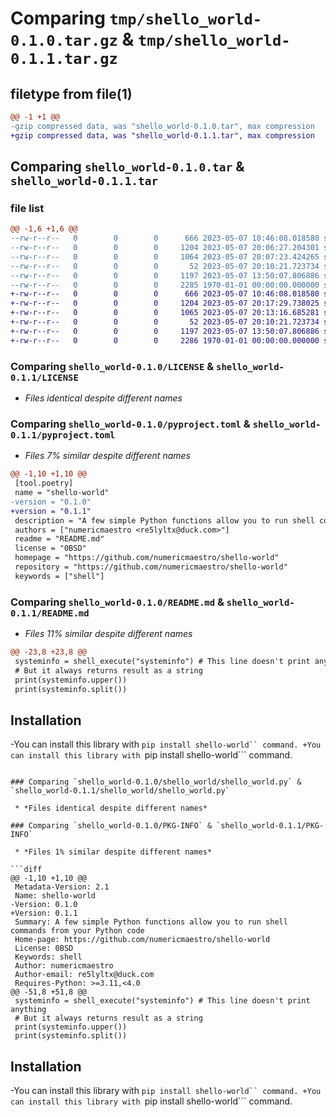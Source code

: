 # Comparing `tmp/shello_world-0.1.0.tar.gz` & `tmp/shello_world-0.1.1.tar.gz`

## filetype from file(1)

```diff
@@ -1 +1 @@
-gzip compressed data, was "shello_world-0.1.0.tar", max compression
+gzip compressed data, was "shello_world-0.1.1.tar", max compression
```

## Comparing `shello_world-0.1.0.tar` & `shello_world-0.1.1.tar`

### file list

```diff
@@ -1,6 +1,6 @@
--rw-r--r--   0        0        0      666 2023-05-07 10:46:08.018580 shello_world-0.1.0/LICENSE
--rw-r--r--   0        0        0     1204 2023-05-07 20:06:27.204301 shello_world-0.1.0/pyproject.toml
--rw-r--r--   0        0        0     1064 2023-05-07 20:07:23.424265 shello_world-0.1.0/README.md
--rw-r--r--   0        0        0       52 2023-05-07 20:10:21.723734 shello_world-0.1.0/shello_world/__init__.py
--rw-r--r--   0        0        0     1197 2023-05-07 13:50:07.806886 shello_world-0.1.0/shello_world/shello_world.py
--rw-r--r--   0        0        0     2285 1970-01-01 00:00:00.000000 shello_world-0.1.0/PKG-INFO
+-rw-r--r--   0        0        0      666 2023-05-07 10:46:08.018580 shello_world-0.1.1/LICENSE
+-rw-r--r--   0        0        0     1204 2023-05-07 20:17:29.738025 shello_world-0.1.1/pyproject.toml
+-rw-r--r--   0        0        0     1065 2023-05-07 20:13:16.685281 shello_world-0.1.1/README.md
+-rw-r--r--   0        0        0       52 2023-05-07 20:10:21.723734 shello_world-0.1.1/shello_world/__init__.py
+-rw-r--r--   0        0        0     1197 2023-05-07 13:50:07.806886 shello_world-0.1.1/shello_world/shello_world.py
+-rw-r--r--   0        0        0     2286 1970-01-01 00:00:00.000000 shello_world-0.1.1/PKG-INFO
```

### Comparing `shello_world-0.1.0/LICENSE` & `shello_world-0.1.1/LICENSE`

 * *Files identical despite different names*

### Comparing `shello_world-0.1.0/pyproject.toml` & `shello_world-0.1.1/pyproject.toml`

 * *Files 7% similar despite different names*

```diff
@@ -1,10 +1,10 @@
 [tool.poetry]
 name = "shello-world"
-version = "0.1.0"
+version = "0.1.1"
 description = "A few simple Python functions allow you to run shell commands from your Python code"
 authors = ["numericmaestro <re5lyltx@duck.com>"]
 readme = "README.md"
 license = "0BSD"
 homepage = "https://github.com/numericmaestro/shello-world"
 repository = "https://github.com/numericmaestro/shello-world"
 keywords = ["shell"]
```

### Comparing `shello_world-0.1.0/README.md` & `shello_world-0.1.1/README.md`

 * *Files 11% similar despite different names*

```diff
@@ -23,8 +23,8 @@
 systeminfo = shell_execute("systeminfo") # This line doesn't print anything
 # But it always returns result as a string
 print(systeminfo.upper())
 print(systeminfo.split())
 ```
 
 ## Installation
-You can install this library with ```pip install shello-world`` command.
+You can install this library with ```pip install shello-world``` command.
```

### Comparing `shello_world-0.1.0/shello_world/shello_world.py` & `shello_world-0.1.1/shello_world/shello_world.py`

 * *Files identical despite different names*

### Comparing `shello_world-0.1.0/PKG-INFO` & `shello_world-0.1.1/PKG-INFO`

 * *Files 1% similar despite different names*

```diff
@@ -1,10 +1,10 @@
 Metadata-Version: 2.1
 Name: shello-world
-Version: 0.1.0
+Version: 0.1.1
 Summary: A few simple Python functions allow you to run shell commands from your Python code
 Home-page: https://github.com/numericmaestro/shello-world
 License: 0BSD
 Keywords: shell
 Author: numericmaestro
 Author-email: re5lyltx@duck.com
 Requires-Python: >=3.11,<4.0
@@ -51,8 +51,8 @@
 systeminfo = shell_execute("systeminfo") # This line doesn't print anything
 # But it always returns result as a string
 print(systeminfo.upper())
 print(systeminfo.split())
 ```
 
 ## Installation
-You can install this library with ```pip install shello-world`` command.
+You can install this library with ```pip install shello-world``` command.
```

